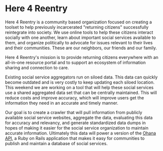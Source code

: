 # Here 4 Reentry

Here 4 Reentry is a community based organization focused on creating a toolset to help previously incarcerated "returning citizens" successfully reintegrate into society. We use online tools to help these citizens interact socially with one another, learn about important social services available to them, and organize politically to advocate for issues relevant to their lives and their communities. These are our neighbors, our friends and our family.

Here 4 Reentry's mission is to provide returning citizens everywhere with an all-in-one resource portal and to support an ecosystem of information sharing and connection to care.

Existing social service aggregators run on siloed data. This data can quickly become outdated and is very costly to keep updating each siloed location. This weekend we are working on a tool that will help these social services use a shared aggregated data set that can be centrally maintained. This will reduce costs and improve accuracy, which will improve users get the information they need in an accurate and timely manner.

Our goal is to create a crawler that will pull information from publicly available social service websites, aggregate the data, evaluating this data for accuracy and relevancy, and generate standardized data dumps in hopes of making it easier for the social service organization to maintain accurate information. Ultimately this data will power a version of the [Ohana API](https://github.com/codeforamerica/ohana-api), a Ruby on Rails application that makes it easy for communities to publish and maintain a database of social services.
